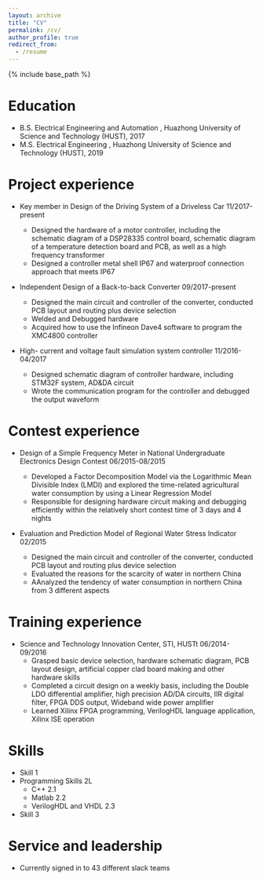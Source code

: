 ```yaml
---
layout: archive
title: "CV"
permalink: /cv/
author_profile: true
redirect_from:
  - /resume
---
```


{% include base_path %}

Education
======
* B.S. Electrical Engineering and Automation , Huazhong University of Science and Technology (HUST), 2017
* M.S. Electrical Engineering , Huazhong University of Science and Technology (HUST), 2019


Project experience
======
* Key member in Design of the Driving System of a Driveless Car 11/2017-present
  * Designed the hardware of a motor controller, including the schematic diagram of a DSP28335 control board, schematic diagram of a temperature detection board and PCB, as well as a high frequency transformer
  * Designed a controller metal shell IP67 and waterproof connection approach that meets IP67

* Independent Design of a Back-to-back Converter 09/2017-present
  * Designed the main circuit and controller of the converter, conducted PCB layout and routing plus device selection
  * Welded and Debugged hardware
  * Acquired how to use the Infineon Dave4 software to program the XMC4800 controller
  
* High- current and voltage fault simulation system controller 11/2016-04/2017
  * Designed schematic diagram of  controller hardware, including STM32F system, AD&DA circuit
  * Wrote the communication program for the controller and debugged the output waveform
  
 Contest experience
======
* Design of a Simple Frequency Meter in National Undergraduate Electronics Design Contest 06/2015-08/2015
  * Developed a Factor Decomposition Model via the Logarithmic Mean Divisible Index (LMDI) and explored the time-related agricultural water consumption by using a Linear Regression Model
  * Responsible for designing hardware circuit making and debugging efficiently within the relatively short contest time of 3 days and 4 nights

* Evaluation and Prediction Model of Regional Water Stress Indicator 02/2015
  * Designed the main circuit and controller of the converter, conducted PCB layout and routing plus device selection
  *  Evaluated the reasons for the scarcity of water in northern China 
  * AAnalyzed the tendency of water consumption in northern China from 3 different aspects
  
 Training experience
======
* Science and Technology Innovation Center, STI, HUSTt 06/2014-09/2016
  * Grasped basic device selection, hardware schematic diagram, PCB layout design, artificial copper clad board making and other hardware skills
  * Completed a circuit design on a weekly basis, including the Double LDO differential amplifier, high precision AD/DA circuits, IIR digital filter, FPGA DDS output, Wideband wide power amplifier
  * Learned Xilinx FPGA programming, VerilogHDL language application, Xilinx ISE operation

  

Skills
======
* Skill 1
* Programming Skills 2L
  * C++ 2.1
  * Matlab 2.2
  * VerilogHDL and VHDL 2.3
* Skill 3


  
Service and leadership
======
* Currently signed in to 43 different slack teams

